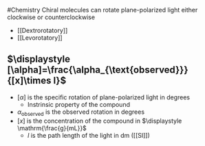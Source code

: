 #Chemistry
Chiral molecules can rotate plane-polarized light either clockwise or counterclockwise
* [[Dextrorotatory]]
* [[Levorotatory]]
## $\displaystyle [\alpha]=\frac{\alpha_{\text{observed}}}{[x]\times l}$
* $\displaystyle [\alpha]$ is the specific rotation of plane-polarized light in degrees
	* Instrinsic property of the compound
* $\displaystyle \alpha_{\text{observed}}$ is the observed rotation in degrees
* $\displaystyle [x]$ is the concentration of the compound in $\displaystyle \mathrm{\frac{g}{mL}}$
	* $\displaystyle l$ is the path length of the light in $\displaystyle \mathrm{dm}$ ([[SI]])